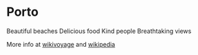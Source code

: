 # Porto

Beautiful beaches
Delicious food
Kind people
Breathtaking views

More info at [wikivoyage](https://en.wikivoyage.org/wiki/Porto) and [wikipedia](https://en.wikipedia.org/wiki/Porto)